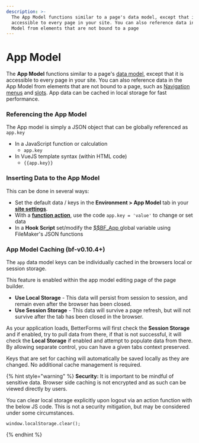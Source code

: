 ```yaml
---
description: >-
  The App Model functions similar to a page's data model, except that it is
  accessible to every page in your site. You can also reference data in the App
  Model from elements that are not bound to a page
---
```


# App Model

The **App Model** functions similar to a page's [data model](../form-settings/data-model.md), except that it is accessible to every page in your site. You can also reference data in the App Model from elements that are not bound to a page, such as [Navigation menus](navigationoverview.md#custom-navigation-menus) and [slots](slots-code-injection.md). App data can be cached in local storage for fast performance.

### Referencing the App Model

The App model is simply a JSON object that can be globally referenced as `app.key`

* In a JavaScript function or calculation
  * `app.key`
* In VueJS template syntax \(within HTML code\)
  * `{{app.key}}`

### Inserting Data to the App Model

This can be done in several ways:

* Set the default data / keys in the **Environment &gt; App Model** tab in your [**site settings**](./).
* With a [**function action**](../actions-processor/actions_overview/function-1.md), use the code `app.key = 'value'` to change or set data
* In a **Hook Script** set/modify the [$$BF\_App ](../hooksoverview/filemaker-globals/usdusdbf_app.md)global variable using FileMaker's JSON functions

### App Model Caching \(bf-v0.10.4+\)

The `app` data model keys can be individually cached in the browsers local or session storage.

This feature is enabled within the app model editing page of the page builder.

* **Use Local Storage** - This data will persist from session to session, and remain even after the browser has been closed.
* **Use Session Storage** - This data will survive a page refresh, but will not survive after the tab has been closed in the browser.

As your application loads, BetterForms will first check the **Session Storage** and if enabled, try to pull data from there, if that is not successful, it will check the **Local Storage** if enabled and attempt to populate data from there. By allowing separate control, you can have a given tabs context preserved. 

Keys that are set for caching will automatically be saved locally as they are changed. No additional cache management is required.

{% hint style="warning" %}
**Security:** It is important to be mindful of sensitive data. Browser side caching is not encrypted and as such can be viewed directly by users. 

You can clear local storage explicitly upon logout via an action function with the below JS code. This is not a security mitigation, but may be considered under some circumstances.

```text
window.localStorage.clear();
```
{% endhint %}







